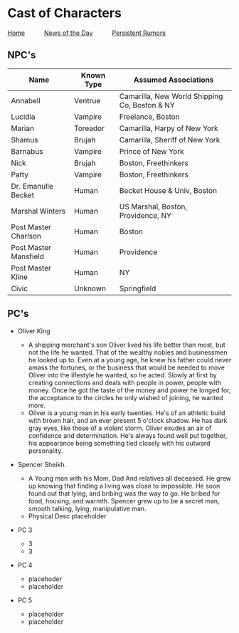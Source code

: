 # Cast of Characters


[Home](https://mikeofmany.github.io/OldBostonPost/) &nbsp; &nbsp; &nbsp; &nbsp; &nbsp; [News of the Day](dailymsg.md) &nbsp; &nbsp; &nbsp; &nbsp; &nbsp; [Persistent Rumors](rumors.md)

## NPC's


| Name | Known Type | Assumed Associations | 
| --- | --- | --- |
| Annabell | Ventrue | Camarilla, New World Shipping Co, Boston & NY |
| Lucidia | Vampire | Freelance, Boston |
| Marian | Toreador | Camarilla, Harpy of New York |
| Shamus | Brujah | Camarilla, Sheriff of New York |
| Barnabus | Vampire | Prince of New York |
| Nick | Brujah | Boston, Freethinkers |
| Patty | Vampire | Boston, Freethinkers |
| Dr. Emanulle Becket | Human | Becket House & Univ, Boston |
| Marshal Winters | Human | US Marshal, Boston, Providence, NY |
| Post Master Charlson | Human | Boston |
| Post Master Mansfield | Human | Providence |
| Post Master Kline | Human | NY |
| Civic | Unknown | Springfield |


## PC's
* Oliver King
  * A shipping merchant's son Oliver lived his life better than most, but not the life he wanted. That of the wealthy nobles and businessmen he looked up to. Even at a young age, he knew his father could never amass the fortunes, or the business that would be needed to move Oliver into the lifestyle  he wanted, so he acted. Slowly at first by creating connections and deals with people in power, people with money. Once he got the taste of the money and power he longed for, the acceptance to the circles he only wished of joining, he wanted more. 
  * Oliver is a young man in his early twenties. He's of an athletic build with brown hair, and an ever present 5 o'clock shadow. He has dark gray eyes, like those of a violent storm. Oliver exudes an air of confidence and determination. He's always found well put together, his appearance being something tied closely with his outward personality.
  
* Spencer Sheikh.                
  * A Young man with his Mom, Dad And relatives all deceased. He grew up knowing that finding a living was close to impossible. He soon found out that lying, and bribing was the way to go. He bribed for food, housing, and  warmth. Spencer grew up to be a secret man, smooth talking, lying, manipulative man.
  * Physical Desc placeholder
  
* PC 3 
  * 3
  * 3 
  
* PC 4
  * placehoder
  * placeholder
  
* PC 5
  * placeholder
  * placeholder
